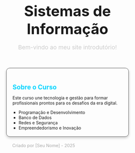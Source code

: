 <!DOCTYPE html>
<html lang="pt-BR">
<head>
  <meta charset="UTF-8" />
  <meta name="viewport" content="width=device-width, initial-scale=1.0"/>
  <title>Meu Curso - Sistemas de Informação</title>
  <style>
    * {
      margin: 0;
      padding: 0;
      box-sizing: border-box;
    }

    body {
      font-family: Arial, sans-serif;
      background: linear-gradient(to right, #0f2027, #203a43, #2c5364);
      color: #fff;
      display: flex;
      flex-direction: column;
      align-items: center;
      min-height: 100vh;
      padding: 20px;
    }

    header {
      text-align: center;
      margin-top: 50px;
    }

    header h1 {
      font-size: 3rem;
      margin-bottom: 10px;
    }

    header p {
      font-size: 1.2rem;
      color: #ccc;
    }

    .card {
      background-color: rgba(255, 255, 255, 0.05);
      border: 1px solid #444;
      border-radius: 12px;
      padding: 20px;
      max-width: 500px;
      margin-top: 40px;
      box-shadow: 0 4px 8px rgba(0,0,0,0.2);
    }

    .card h2 {
      color: #00d4ff;
      margin-bottom: 10px;
    }

    .card ul {
      list-style-type: square;
      padding-left: 20px;
    }

    footer {
      margin-top: auto;
      padding: 20px;
      font-size: 0.9rem;
      color: #aaa;
    }
  </style>
</head>
<body>
  <header>
    <h1>Sistemas de Informação</h1>
    <p>Bem-vindo ao meu site introdutório!</p>
  </header>

  <div class="card">
    <h2>Sobre o Curso</h2>
    <p>Este curso une tecnologia e gestão para formar profissionais prontos para os desafios da era digital.</p>
    <ul>
      <li>Programação e Desenvolvimento</li>
      <li>Banco de Dados</li>
      <li>Redes e Segurança</li>
      <li>Empreendedorismo e Inovação</li>
    </ul>
  </div>

  <footer>
    Criado por [Seu Nome] - 2025
  </footer>
</body>
</html>